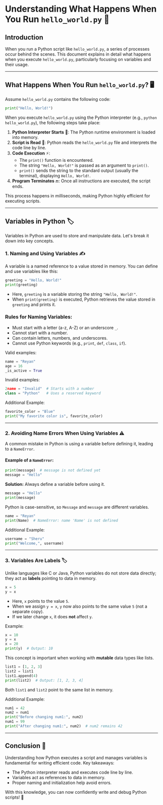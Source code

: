 # Understanding What Happens When You Run `hello_world.py` 🚀

## Introduction
When you run a Python script like `hello_world.py`, a series of processes occur behind the scenes. This document explains in detail what happens when you execute `hello_world.py`, particularly focusing on variables and their usage. 

---

## What Happens When You Run `hello_world.py`? 🖥️

Assume `hello_world.py` contains the following code:
```python
print("Hello, World!")
```
When you execute `hello_world.py` using the Python interpreter (e.g., `python hello_world.py`), the following steps take place:

1. **Python Interpreter Starts** 🏁: The Python runtime environment is loaded into memory.
2. **Script is Read** 📜: Python reads the `hello_world.py` file and interprets the code line by line.
3. **Code Execution** ⚡:
   - The `print()` function is encountered.
   - The string `"Hello, World!"` is passed as an argument to `print()`.
   - `print()` sends the string to the standard output (usually the terminal), displaying `Hello, World!`.
4. **Program Terminates** 🔚: Once all instructions are executed, the script ends.

This process happens in milliseconds, making Python highly efficient for executing scripts.

---

## Variables in Python 🏷️

Variables in Python are used to store and manipulate data. Let's break it down into key concepts.

### 1. Naming and Using Variables ✍️
A variable is a named reference to a value stored in memory. You can define and use variables like this:

```python
greeting = "Hello, World!"
print(greeting)
```

- Here, `greeting` is a variable storing the string `"Hello, World!"`.
- When `print(greeting)` is executed, Python retrieves the value stored in `greeting` and prints it.

### Rules for Naming Variables:
- Must start with a letter (a-z, A-Z) or an underscore `_`.
- Cannot start with a number.
- Can contain letters, numbers, and underscores.
- Cannot use Python keywords (e.g., `print`, `def`, `class`, `if`).

Valid examples:
```python
name = "Reyan"
age = 16
_is_active = True
```
Invalid examples:
```python
2name = "Invalid"  # Starts with a number
class = "Python"   # Uses a reserved keyword
```

Additional Example:
```python
favorite_color = "Blue"
print("My favorite color is", favorite_color)
```

---

### 2. Avoiding Name Errors When Using Variables ⚠️
A common mistake in Python is using a variable before defining it, leading to a `NameError`.

#### Example of a `NameError`:
```python
print(message)  # message is not defined yet
message = "Hello"
```
**Solution:** Always define a variable before using it.
```python
message = "Hello"
print(message)
```

Python is case-sensitive, so `Message` and `message` are different variables.
```python
name = "Reyan"
print(Name)  # NameError: name 'Name' is not defined
```

Additional Example:
```python
username = "Sheru"
print("Welcome,", username)
```

---

### 3. Variables Are Labels 🏷️
Unlike languages like C or Java, Python variables do not store data directly; they act as **labels** pointing to data in memory.

```python
x = 5
y = x
```
- Here, `x` points to the value `5`.
- When we assign `y = x`, `y` now also points to the same value `5` (not a separate copy).
- If we later change `x`, it does **not** affect `y`.

Example:
```python
x = 10
y = x
x = 20
print(y)  # Output: 10
```
This concept is important when working with **mutable** data types like lists.

```python
list1 = [1, 2, 3]
list2 = list1
list1.append(4)
print(list2)  # Output: [1, 2, 3, 4]
```
Both `list1` and `list2` point to the same list in memory.

Additional Example:
```python
num1 = 42
num2 = num1
print("Before changing num1:", num2)
num1 = 99
print("After changing num1:", num2)  # num2 remains 42
```

---

## Conclusion 🎯
Understanding how Python executes a script and manages variables is fundamental for writing efficient code. Key takeaways:
- The Python interpreter reads and executes code line by line.
- Variables act as references to data in memory.
- Proper naming and initialization help avoid errors.

With this knowledge, you can now confidently write and debug Python scripts! 🚀

